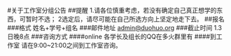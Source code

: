 #关于工作室分组公告
##提醒
1.请各位慎重考虑，若没有确定自己真正想学的东西，可暂时不选；
2选定后，请尽可能在自己所选方向上坚定地走下去。
##报名
###格式
姓名+学号+组名
###邮件地址
admin@duohuo.org
###截止时间
1.3日晚8点
###咨询方式
####online
各学长及组长的QQ在多火群里有
####到工作室
请在9:00~21:00之间到工作室咨询。
